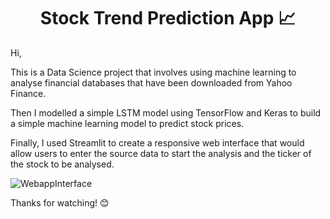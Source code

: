 <h1 align="center">Stock Trend Prediction App 📈</h1>

<p>Hi,</p>
<p>This is a Data Science project that involves using machine learning to analyse financial databases that have been downloaded from Yahoo Finance.</p>
<p>Then I modelled a simple LSTM model using TensorFlow and Keras to build a simple machine learning model to predict stock prices.</p>
<p>Finally, I used Streamlit to create a responsive web interface that would allow users to enter the source data to start the analysis and the ticker of the stock to be analysed.</p>

![WebappInterface](https://github.com/user-attachments/assets/fe1c0bad-ba04-4121-806a-4e702580ec9b)

<p>Thanks for watching! 😊</p>

